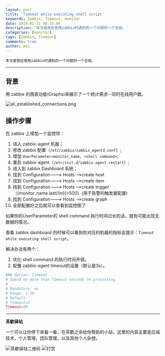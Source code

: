 ```yaml
---
layout: post
title: 'Timeout while executing shell script'
keywords: Zabbix, Timeout, monitor
date: 2018-01-21 08:15:00
description: '本文是我在使用zabbix时遇到的一个问题的一个总结。'
categories: [monitor]
tags: [Zabbix, Timeout]
comments: true
author: mai
---
```


    本文是我在使用zabbix时遇到的一个问题的一个总结。

----

## 背景 ##

用 zabbix 的图表功能(Graphs)来展示了一个统计需求--同时在线用户数。

![all_established_connections.png](http://oqos7hrvp.bkt.clouddn.com/blog/all_established_connections.png)

## 操作步骤 ##

在 zabbix 上增加一个监控项：

1. 进入 zabbix-agent 机器；
2. 修改 zabbix 配置（`/etc/zabbix/zabbix_agentd.conf`）;
3. 增加 `UserParameter=monitor_name, <shell command>`;
4. 重启 zabbix-agent（`/etc/init.d/zabbix-agent restart`）;
5. 进入到 zabbix Dashboard 系统；
6. 找到 Configuration---> Hosts —>create host
7. 找到 Configuration---> Hosts —>create item
8. 找到 Configuration---> Hosts —>create trigger（{monitor_name.last(1m)}>500）(用于告警的触发器配置)
9. 找到 Configuration---> Hosts —>create graph
10. 全部配置好之后就可以查看到监控图了

如果你的UserParameter的 shell command 执行时间过长的话，就有可能出现无数据的情况。

查看 zabbix dashboard 的时候可以看到你对应的机器的指标会提示：`Timeout while executing shell script`。

解决办法有两个：
1. 优化 shell command 的执行时间开销。
2. 配置 zabbix-agent timeout的设置（默认是3s）。

```conf
### Option: Timeout
# Spend no more than Timeout seconds on processing
#
# Mandatory: no
# Range: 1-30
# Default:
# Timeout=3
Timeout=30
```


----

**茶歇驿站**

一个可以让你停下来看一看，在茶歇之余给你帮助的小站，这里的内容主要是后端技术，个人管理，团队管理，以及其他个人杂想。

![茶歇驿站二维码](http://oqos7hrvp.bkt.clouddn.com/blog/tech_tea.jpg)
![打赏](http://oqos7hrvp.bkt.clouddn.com/blog/money.jpg)

